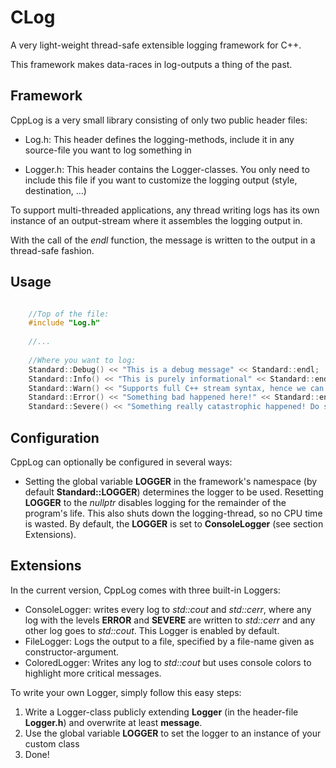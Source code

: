 # CLog

A very light-weight thread-safe extensible logging framework for C++.

This framework makes data-races in log-outputs a thing of the past.

## Framework

CppLog is a very small library consisting of only two public header files:

- Log.h: This header defines the logging-methods, include it in any source-file
you want to log something in

- Logger.h: This header contains the Logger-classes. You only need to include
this file if you want to customize the logging output (style, destination, ...)

To support multi-threaded applications, any thread writing logs has its own
instance of an output-stream where it assembles the logging output in.

With the call of the *endl* function, the message is written to the output in a
thread-safe fashion.

## Usage

```cpp

    //Top of the file:
    #include "Log.h"
    
    //...
    
    //Where you want to log:
    Standard::Debug() << "This is a debug message" << Standard::endl;
    Standard::Info() << "This is purely informational" << Standard::endl;
    Standard::Warn() << "Supports full C++ stream syntax, hence we can log " << 12 << " as well as " << 42.42 << Standard::endl;
    Standard::Error() << "Something bad happened here!" << Standard::endl;
    Standard::Severe() << "Something really catastrophic happened! Do somthing, NOW!!" << Standard::endl;

```

## Configuration

CppLog can optionally be configured in several ways:

- Setting the global variable **LOGGER** in the framework's namespace (by default **Standard::LOGGER**) determines the logger to be used.
Resetting **LOGGER** to the *nullptr* disables logging for the remainder of the program's life. 
This also shuts down the logging-thread, so no CPU time is wasted. By default, the **LOGGER** is set to **ConsoleLogger** (see section Extensions).

## Extensions
In the current version, CppLog comes with three built-in Loggers:

- ConsoleLogger: writes every log to *std::cout* and *std::cerr*, 
where any log with the levels **ERROR** and **SEVERE** are written to *std::cerr* and any other log goes to *std::cout*.
This Logger is enabled by default.
- FileLogger: Logs the output to a file, specified by a file-name given as constructor-argument.
- ColoredLogger: Writes any log to *std::cout* but uses console colors to highlight more critical messages.

To write your own Logger, simply follow this easy steps:

1. Write a Logger-class publicly extending **Logger** (in the header-file **Logger.h**) and overwrite at least **message**.
2. Use the global variable **LOGGER** to set the logger to an instance of your custom class
3. Done!